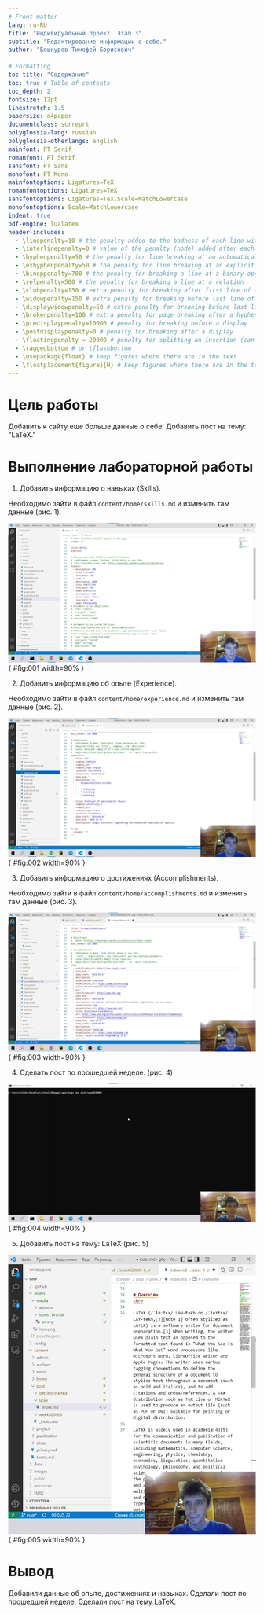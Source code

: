 ```yaml
---
# Front matter
lang: ru-RU
title: "Индивидуальный проект. Этап 3"
subtitle: "Редактирование информации о себе."
author: "Бешкуров Тимофей Борисович"

# Formatting
toc-title: "Содержание"
toc: true # Table of contents
toc_depth: 2
fontsize: 12pt
linestretch: 1.5
papersize: a4paper
documentclass: scrreprt
polyglossia-lang: russian
polyglossia-otherlangs: english
mainfont: PT Serif
romanfont: PT Serif
sansfont: PT Sans
monofont: PT Mono
mainfontoptions: Ligatures=TeX
romanfontoptions: Ligatures=TeX
sansfontoptions: Ligatures=TeX,Scale=MatchLowercase
monofontoptions: Scale=MatchLowercase
indent: true
pdf-engine: lualatex
header-includes:
  - \linepenalty=10 # the penalty added to the badness of each line within a paragraph (no associated penalty node) Increasing the value makes tex try to have fewer lines in the paragraph.
  - \interlinepenalty=0 # value of the penalty (node) added after each line of a paragraph.
  - \hyphenpenalty=50 # the penalty for line breaking at an automatically inserted hyphen
  - \exhyphenpenalty=50 # the penalty for line breaking at an explicit hyphen
  - \binoppenalty=700 # the penalty for breaking a line at a binary operator
  - \relpenalty=500 # the penalty for breaking a line at a relation
  - \clubpenalty=150 # extra penalty for breaking after first line of a paragraph
  - \widowpenalty=150 # extra penalty for breaking before last line of a paragraph
  - \displaywidowpenalty=50 # extra penalty for breaking before last line before a display math
  - \brokenpenalty=100 # extra penalty for page breaking after a hyphenated line
  - \predisplaypenalty=10000 # penalty for breaking before a display
  - \postdisplaypenalty=0 # penalty for breaking after a display
  - \floatingpenalty = 20000 # penalty for splitting an insertion (can only be split footnote in standard LaTeX)
  - \raggedbottom # or \flushbottom
  - \usepackage{float} # keep figures where there are in the text
  - \floatplacement{figure}{H} # keep figures where there are in the text
---
```



# Цель работы

Добавить к сайту еще больше данные о себе. Добавить пост на тему: "LaTeX."

# Выполнение лабораторной работы

1. Добавить информацию о навыках (Skills).

Необходимо зайти в файл `content/home/skills.md` и изменить там данные (рис. 1).

![skills](./images/skills.png){ #fig:001 width=90% }

2. Добавить информацию об опыте (Experience).

Необходимо зайти в файл `content/home/experience.md` и изменить там данные (рис. 2).

![Experience](./images/exp.png){ #fig:002 width=90% }

3. Добавить информацию о достижениях (Accomplishments).

Необходимо зайти в файл `content/home/accomplishments.md` и изменить там данные (рис. 3).

![Accomplishments](./images/acc.png){ #fig:003 width=90% }

4. Сделать пост по прошедшей неделе. (рис. 4)

![Пост](./images/new_p.png){ #fig:004 width=90% }

5. Добавить пост на тему: LaTeX (рис. 5)

![Пост](./images/lat_p.png){ #fig:005 width=90% }


# Вывод

Добавили данные об опыте, достижениях и навыках. Сделали пост по прошедшей неделе. Сделали пост на тему LaTeX.

